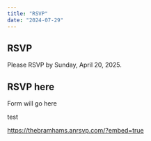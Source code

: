 ```yaml
---
title: "RSVP"
date: "2024-07-29"
---
```


## RSVP

Please RSVP by Sunday, April 20, 2025.

## RSVP here

Form will go here

test

https://thebramhams.anrsvp.com/?embed=true

